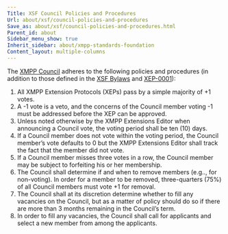 ```yaml
---
Title: XSF Council Policies and Procedures
Url: about/xsf/council-policies-and-procedures
Save_as: about/xsf/council-policies-and-procedures.html
Parent_id: about
Sidebar_menu_show: true
Inherit_sidebar: about/xmpp-standards-foundation
Content_layout: multiple-columns
---
```


The [XMPP Council](/about/xmpp-standards-foundation#council) adheres to the following policies and procedures (in addition to those defined in the [XSF Bylaws](/about/xsf/bylaws) and [XEP-0001](/extensions/xep-0001.html)):

1.  All XMPP Extension Protocols (XEPs) pass by a simple majority of +1 votes.
2.  A -1 vote is a veto, and the concerns of the Council member voting -1 must
    be addressed before the XEP can be approved.
3.  Unless noted otherwise by the XMPP Extensions Editor when announcing a
    Council vote, the voting period shall be ten (10) days.
4.  If a Council member does not vote within the voting period, the Council
    member’s vote defaults to 0 but the XMPP Extensions Editor shall track the
    fact that the member did not vote.
5.  If a Council member misses three votes in a row, the Council member may be
    subject to forfeiting his or her membership.
6.  The Council shall determine if and when to remove members (e.g.., for
    non-voting). In order for a member to be removed, three-quarters (75%) of
    all Council members must vote +1 for removal.
7.  The Council shall at its discretion determine whether to fill any vacancies
    on the Council, but as a matter of policy should do so if there are more
    than 3 months remaining in the Council’s term.
8.  In order to fill any vacancies, the Council shall call for applicants and
    select a new member from among the applicants.
